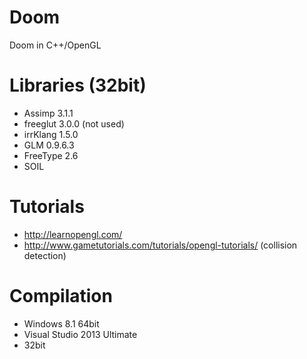 # Doom
Doom in C++/OpenGL

# Libraries (32bit)
* Assimp 3.1.1 
* freeglut 3.0.0 (not used)
* irrKlang 1.5.0
* GLM 0.9.6.3
* FreeType 2.6
* SOIL

# Tutorials
* http://learnopengl.com/
* http://www.gametutorials.com/tutorials/opengl-tutorials/ (collision detection)

# Compilation
* Windows 8.1 64bit
* Visual Studio 2013 Ultimate
* 32bit
